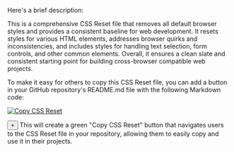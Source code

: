 Here's a brief description:

This is a comprehensive CSS Reset file that removes all default browser styles and provides a consistent baseline for web development. It resets styles for various HTML elements, addresses browser quirks and inconsistencies, and includes styles for handling text selection, form controls, and other common elements. Overall, it ensures a clean slate and consistent starting point for building cross-browser compatible web projects.

To make it easy for others to copy this CSS Reset file, you can add a button in your GitHub repository's README.md file with the following Markdown code:

[![Copy CSS Reset](https://img.shields.io/badge/Copy-CSS%20Reset-green?style=for-the-badge)](https://github.com/ZhekaGrem/CSS-reset/blob/main/RESET.css)

<button onclick="copyResetCSS() {
  fetch('https://raw.githubusercontent.com/ZhekaGrem/CSS-reset/main/RESET.css')
    .then(response => response.text())
    .then(data => {
      const tempInput = document.createElement('textarea');
      tempInput.value = data;
      document.body.appendChild(tempInput);
      tempInput.select();
      document.execCommand('copy');
      document.body.removeChild(tempInput);
      alert('CSS Reset file copied to clipboard!');
    })
    .catch(error => {
      console.error('Error fetching CSS Reset file:', error);
      alert('Error copying CSS Reset file. Please try again.');
    });"> +</button>
This will create a green "Copy CSS Reset" button that navigates users to the CSS Reset file in your repository, allowing them to easily copy and use it in their projects.
